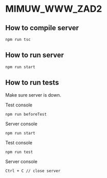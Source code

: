 # MIMUW_WWW_ZAD2

## How to compile server
```
npm run tsc
```

## How to run server
```
npm run start
```

## How to run tests
Make sure server is down.

Test console
```
npm run beforeTest
```

Server console
```
npm run start
```

Test console
```
npm run test
```

Server console
```
Ctrl + C // close server
```
